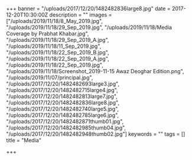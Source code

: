 +++
banner = "/uploads/2017/12/20/1482482836large8.jpg"
date = 2017-12-20T10:30:00Z
description = ""
images = ["/uploads/2019/11/18/8_May_2019.jpg", "/uploads/2019/11/18/29_Sep_2019.jpg", "/uploads/2019/11/18/Media Coverage by Prabhat Khabar.jpg", "/uploads/2019/11/18/29_Sep_2019_A.jpg", "/uploads/2019/11/18/11_Sep_2019.jpg", "/uploads/2019/11/18/22_Sep_2019_B.jpg", "/uploads/2019/11/18/22_Sep_2019_A.jpg", "/uploads/2019/11/18/22_Sep_2019.jpg", "/uploads/2019/11/18/Screenshot_2019-11-15 Awaz Deoghar Edition.png", "/uploads/2019/11/07/principal.jpg", "/uploads/2017/12/20/1482482693large3.jpg", "/uploads/2017/12/20/1482482715large4.jpg", "/uploads/2017/12/20/1482482813large7.jpg", "/uploads/2017/12/20/1482482836large8.jpg", "/uploads/2017/12/20/1482482740large5.jpg", "/uploads/2017/12/20/1482482785large6.jpg", "/uploads/2017/12/20/1482482871thumb01.jpg", "/uploads/2017/12/20/1482482985thumb04.jpg", "/uploads/2017/12/20/1482482948thumb02.jpg"]
keywords = ""
tags = []
title = "Media"

+++
